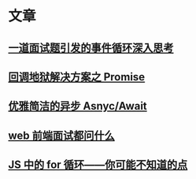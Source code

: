 # 文章

## [一道面试题引发的事件循环深入思考](https://mp.weixin.qq.com/s/B1ZGrDs7BJ34Md5Wa-FJVA)

## [回调地狱解决方案之 Promise](https://mp.weixin.qq.com/s/h1DRzGBnXFbNoMHhbI8tOg)

## [优雅简洁的异步 Asnyc/Await](https://mp.weixin.qq.com/s/z1xQ_MVtsdpEKNlT2_UHmA)

## [web 前端面试都问什么](https://mp.weixin.qq.com/s/uaIi7TEpgtFFwaeCBuqWZQ)

## [JS 中的 for 循环——你可能不知道的点](https://mp.weixin.qq.com/s/K6AFok0k0FEOrfMCS0cVOw)
